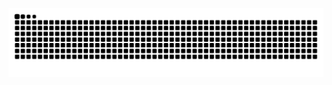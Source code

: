 ![Snake animation](https://raw.githubusercontent.com/ink-developer/ink-developer/output/dist/snake.svg)
